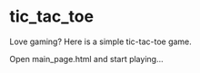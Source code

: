 # tic_tac_toe
Love gaming? Here is a simple tic-tac-toe game.

Open main_page.html and start playing...

